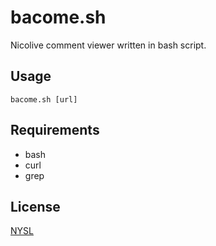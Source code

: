 # bacome.sh
Nicolive comment viewer written in bash script.

## Usage

```
bacome.sh [url]
```

## Requirements

- bash
- curl
- grep

## License

[NYSL](http://www.kmonos.net/nysl/index.en.html)
